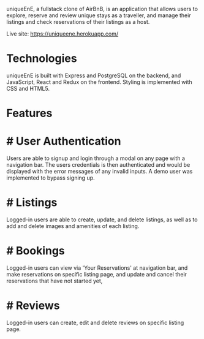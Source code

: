 uniqueEnE, a fullstack clone of AirBnB, is an application that allows users to explore, reserve and review unique stays as a traveller, and manage their listings and check reservations of their listings as a host.

Live site: https://uniqueene.herokuapp.com/

# Technologies 
uniqueEnE is built with Express and PostgreSQL on the backend, and JavaScript, React and Redux on the frontend. Styling is implemented with CSS and HTML5. 

# Features
# # User Authentication
Users are able to signup and login through a modal on any page with a navigation bar. The users credentials is then authenticated and would be displayed with the error messages of any invalid inputs. A demo user was implemented to bypass signing up.

# # Listings
Logged-in users are able to create, update, and delete listings, as well as to add and delete images and amenities of each listing. 

# # Bookings
Logged-in users can view via 'Your Reservations' at navigation bar, and make reservations on specific listing page, and update and cancel their reservations that have not started yet, 

# # Reviews
Logged-in users can create, edit and delete reviews on specific listing page.